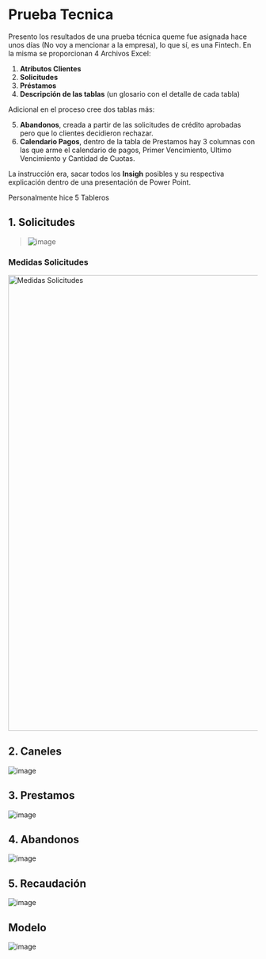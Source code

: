 # **Prueba Tecnica**

Presento los resultados de una prueba técnica queme fue asignada hace unos días (No voy a mencionar a la empresa), lo que sí, es una Fintech.
En la misma se proporcionan 4 Archivos Excel:
1.	**Atributos Clientes**
2.	**Solicitudes**
3.	**Préstamos**
4.	**Descripción de las tablas** (un glosario con el detalle de cada tabla)

Adicional en el proceso cree dos tablas más:

5.	**Abandonos**, creada a partir de las solicitudes de crédito aprobadas pero que lo clientes decidieron rechazar.
6.	**Calendario Pagos**, dentro de la tabla de Prestamos hay 3 columnas con las que arme el calendario de pagos, Primer Vencimiento, Ultimo Vencimiento y Cantidad de Cuotas.

La instrucción era, sacar todos los **Insigh** posibles y su respectiva explicación dentro de una presentación de Power Point.

Personalmente hice 5 Tableros 

## 1.	Solicitudes

>![image](https://user-images.githubusercontent.com/78714438/184578928-32d3ccdb-9e21-4fc0-9328-a1f1ed997f3d.png)

### Medidas Solicitudes

<img width="920" alt="Medidas Solicitudes" src="https://user-images.githubusercontent.com/78714438/185272944-920dc91c-0945-46f2-906f-12a31244a073.png">

## 2.	Caneles

![image](https://user-images.githubusercontent.com/78714438/184580071-3497f486-54ab-4ff1-b720-a452e1acaed6.png)

## 3.	Prestamos

![image](https://user-images.githubusercontent.com/78714438/184578997-23b1cf3b-2630-449d-a035-a777e85831bb.png)

## 4.	Abandonos

![image](https://user-images.githubusercontent.com/78714438/184579925-954f7af6-2450-492b-9629-f683b0d537da.png)

## 5.	Recaudación

![image](https://user-images.githubusercontent.com/78714438/184579032-3bf42464-96c6-421b-8113-b4fb16aab4f8.png)

## Modelo

![image](https://user-images.githubusercontent.com/78714438/185266799-5dabc0e5-a4ee-4f64-9a8d-e1b10f9e23f1.png)

